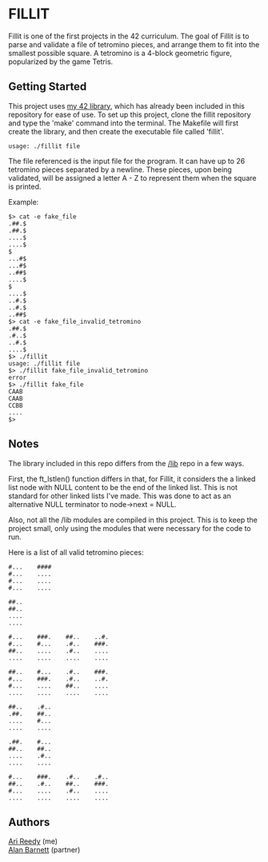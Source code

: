 # FILLIT

Fillit is one of the first projects in the 42 curriculum. The goal of Fillit is to parse and validate a file of tetromino pieces, and arrange them to fit into the smallest possible square.
A tetromino is a 4-block geometric figure, popularized by the game Tetris.

## Getting Started

This project uses [my 42 library](https://github.com/mint42/lib), which has already been included in this repository for ease of use. To set up this project, clone the fillit repository and type the 'make' command into the terminal. The Makefile will first create the library, and then create the executable file called 'fillit'.

```
usage: ./fillit file
```

The file referenced is the input file for the program. It can have up to 26 tetromino pieces separated by a newline. These pieces, upon being validated, will be assigned a letter A - Z to represent them when the square is printed.

Example:

```
$> cat -e fake_file
.##.$
.##.$
....$
....$
$
...#$
...#$
..##$
....$
$
....$
..#.$
..#.$
..##$
$> cat -e fake_file_invalid_tetromino
.##.$
.#..$
..#.$
....$
$> ./fillit
usage: ./fillit file
$> ./fillit fake_file_invalid_tetromino
error
$> ./fillit fake_file
CAAB
CAAB
CCBB
....
$> 
```

## Notes

The library included in this repo differs from the [/lib](https://github.com/mint42/lib) repo in a few ways.

First, the ft_lstlen() function differs in that, for Fillit, it considers the a linked list node with NULL content to be the end of the linked list. This is not standard for other linked lists I've made. This was done to act as an alternative NULL terminator to node->next = NULL.

Also, not all the /lib modules are compiled in this project. This is to keep the project small, only using the modules that were necessary for the code to run.

Here is a list of all valid tetromino pieces:

```
#...	####
#...	....
#...	....
#...	....

##..
##..
....
....

#...	###.	##..	..#.
#...	#...	.#..	###.
##..	....	.#..	....
....	....	....	....

##..	#...	.#..	###.
#...	###.	.#..	..#.
#...	....	##..	....
....	....	....	....

##..	.#..
.##.	##..
....	#...
....	....

.##.	#...
##..	##..
....	.#..
....	....

#...	###.	.#..	.#..
##..	.#..	##..	###.
#...	....	.#..	....
....	....	....	....

```

## Authors

[Ari Reedy](https://github.com/mint42/) (me)  
[Alan Barnett](https://github.com/alan23394/) (partner)
